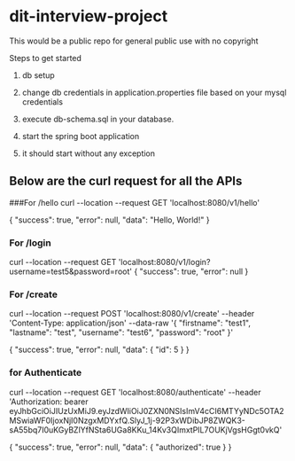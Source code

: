 # dit-interview-project
This would be a public repo for general public use with no copyright

Steps to get started
1. db setup 
2. change db credentials in application.properties file based on your mysql credentials
3. execute db-schema.sql in your database.

4. start the spring boot application
5. it should start without any exception

## Below are the curl request for all the APIs

###For /hello
curl --location --request GET 'localhost:8080/v1/hello'

{
"success": true,
"error": null,
"data": "Hello, World!"
}

### For /login
curl --location --request GET 'localhost:8080/v1/login?username=test5&password=root'
{
"success": true,
"error": null
}

### For /create
curl --location --request POST 'localhost:8080/v1/create' --header 'Content-Type: application/json' --data-raw '{
"firstname": "test1",
"lastname": "test",
"username": "test6",
"password": "root"
}'

{
"success": true,
"error": null,
"data": {
"id": 5
}
}

### for Authenticate
curl --location --request GET 'localhost:8080/authenticate' --header 'Authorization: bearer eyJhbGciOiJIUzUxMiJ9.eyJzdWIiOiJ0ZXN0NSIsImV4cCI6MTYyNDc5OTA2MSwiaWF0IjoxNjI0NzgxMDYxfQ.SlyJ_1j-92P3xWDibJP8ZWQK3-sA55bq7I0uKGyBZlYfNSta6UGa8KKu_14Kv3QImxtPIL7OUKjVgsHGgt0vkQ'

{
"success": true,
"error": null,
"data": {
"authorized": true
}
}